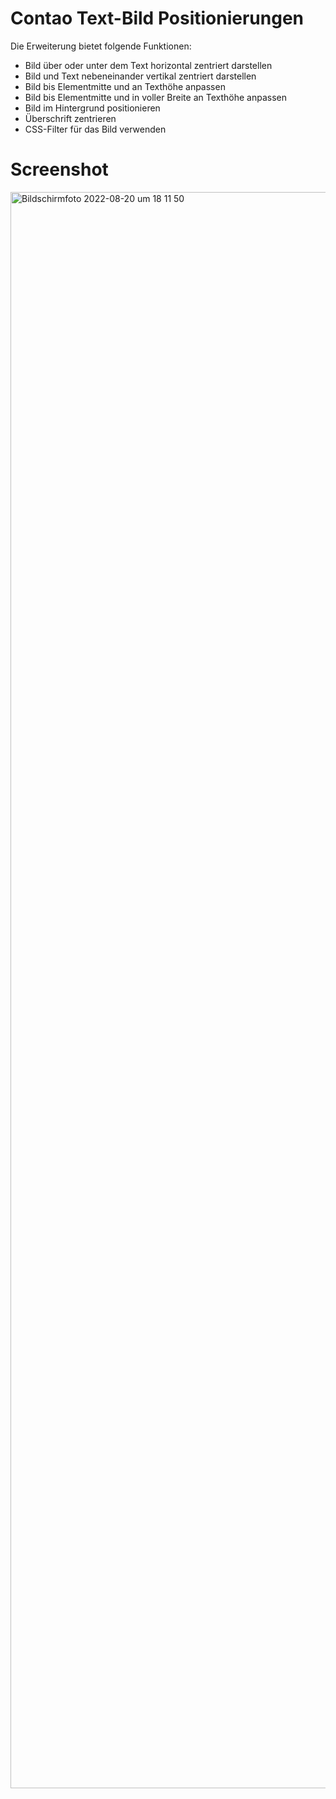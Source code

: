 # Contao Text-Bild Positionierungen
Die Erweiterung bietet folgende Funktionen:

- Bild über oder unter dem Text horizontal zentriert darstellen
- Bild und Text nebeneinander vertikal zentriert darstellen
- Bild bis Elementmitte und an Texthöhe anpassen
- Bild bis Elementmitte und in voller Breite an Texthöhe anpassen
- Bild im Hintergrund positionieren
- Überschrift zentrieren
- CSS-Filter für das Bild verwenden

# Screenshot
<img width="2554" alt="Bildschirmfoto 2022-08-20 um 18 11 50" src="https://user-images.githubusercontent.com/6552484/185756400-5545d593-e5e1-4f9c-b818-17451e6824a7.png">
